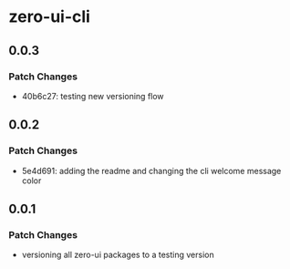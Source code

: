 # zero-ui-cli

## 0.0.3

### Patch Changes

- 40b6c27: testing new versioning flow

## 0.0.2

### Patch Changes

- 5e4d691: adding the readme and changing the cli welcome message color

## 0.0.1

### Patch Changes

- versioning all zero-ui packages to a testing version
